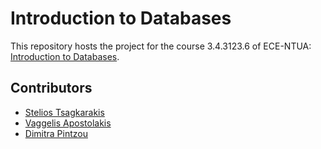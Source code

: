 # Introduction to Databases

This repository hosts the project for the course 3.4.3123.6 of ECE-NTUA: [Introduction to Databases](https://www.ece.ntua.gr/en/undergraduate/courses/3123).

## Contributors
- [Stelios Tsagkarakis](https://github.com/steliostss)
- [Vaggelis Apostolakis](https://github.com/Spacon)
- [Dimitra Pintzou](https://github.com/mitsiii)
